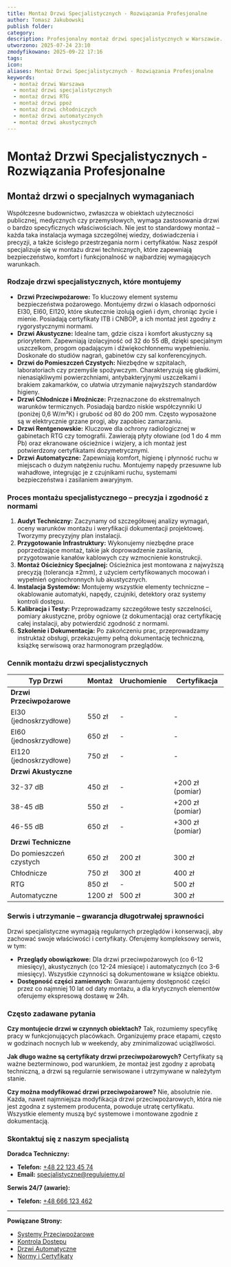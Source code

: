 ```yaml
---
title: Montaż Drzwi Specjalistycznych - Rozwiązania Profesjonalne
author: Tomasz Jakubowski
publish folder:
category:
description: Profesjonalny montaż drzwi specjalistycznych w Warszawie. Oferujemy montaż drzwi przeciwpożarowych, akustycznych, RTG, chłodniczych, automatycznych i innych. Zgodność z normami i certyfikatami.
utworzono: 2025-07-24 23:10
zmodyfikowano: 2025-09-22 17:16
tags:
icon:
aliases: Montaż Drzwi Specjalistycznych - Rozwiązania Profesjonalne
keywords:
  - montaż drzwi Warszawa
  - montaż drzwi specjalistycznych
  - montaż drzwi RTG
  - montaż drzwi ppoż
  - montaż drzwi chłodniczych
  - montaż drzwi automatycznych
  - montaż drzwi akustycznych
---
```

# Montaż Drzwi Specjalistycznych - Rozwiązania Profesjonalne

## Montaż drzwi o specjalnych wymaganiach

Współczesne budownictwo, zwłaszcza w obiektach użyteczności publicznej, medycznych czy przemysłowych, wymaga zastosowania drzwi o bardzo specyficznych właściwościach. Nie jest to standardowy montaż – każda taka instalacja wymaga szczególnej wiedzy, doświadczenia i precyzji, a także ścisłego przestrzegania norm i certyfikatów. Nasz zespół specjalizuje się w montażu drzwi technicznych, które zapewniają bezpieczeństwo, komfort i funkcjonalność w najbardziej wymagających warunkach.

### Rodzaje drzwi specjalistycznych, które montujemy

 - **Drzwi Przeciwpożarowe:** To kluczowy element systemu bezpieczeństwa pożarowego. Montujemy drzwi o klasach odporności EI30, EI60, EI120, które skutecznie izolują ogień i dym, chroniąc życie i mienie. Posiadają certyfikaty ITB i CNBOP, a ich montaż jest zgodny z rygorystycznymi normami.
 - **Drzwi Akustyczne:** Idealne tam, gdzie cisza i komfort akustyczny są priorytetem. Zapewniają izolacyjność od 32 do 55 dB, dzięki specjalnym uszczelkom, progom opadającym i dźwiękochłonnemu wypełnieniu. Doskonałe do studiów nagrań, gabinetów czy sal konferencyjnych.
 - **Drzwi do Pomieszczeń Czystych:** Niezbędne w szpitalach, laboratoriach czy przemyśle spożywczym. Charakteryzują się gładkimi, nienasiąkliwymi powierzchniami, antybakteryjnymi uszczelkami i brakiem zakamarków, co ułatwia utrzymanie najwyższych standardów higieny.
 - **Drzwi Chłodnicze i Mroźnicze:** Przeznaczone do ekstremalnych warunków termicznych. Posiadają bardzo niskie współczynniki U (poniżej 0,6 W/m²K) i grubość od 80 do 200 mm. Często wyposażone są w elektrycznie grzane progi, aby zapobiec zamarzaniu.
 - **Drzwi Rentgenowskie:** Kluczowe dla ochrony radiologicznej w gabinetach RTG czy tomografii. Zawierają płyty ołowiane (od 1 do 4 mm Pb) oraz ekranowane ościeżnice i wizjery, a ich montaż jest potwierdzony certyfikatami dozymetrycznymi.
 - **Drzwi Automatyczne:** Zapewniają komfort, higienę i płynność ruchu w miejscach o dużym natężeniu ruchu. Montujemy napędy przesuwne lub wahadłowe, integrując je z czujnikami ruchu, systemami bezpieczeństwa i zasilaniem awaryjnym.

### Proces montażu specjalistycznego – precyzja i zgodność z normami

1.  **Audyt Techniczny:** Zaczynamy od szczegółowej analizy wymagań, oceny warunków montażu i weryfikacji dokumentacji projektowej. Tworzymy precyzyjny plan instalacji.
2.  **Przygotowanie Infrastruktury:** Wykonujemy niezbędne prace poprzedzające montaż, takie jak doprowadzenie zasilania, przygotowanie kanałów kablowych czy wzmocnienie konstrukcji.
3.  **Montaż Ościeżnicy Specjalnej:** Ościeżnica jest montowana z najwyższą precyzją (tolerancja ±2mm), z użyciem certyfikowanych mocowań i wypełnień ogniochronnych lub akustycznych.
4.  **Instalacja Systemów:** Montujemy wszystkie elementy techniczne – okablowanie automatyki, napędy, czujniki, detektory oraz systemy kontroli dostępu.
5.  **Kalibracja i Testy:** Przeprowadzamy szczegółowe testy szczelności, pomiary akustyczne, próby ogniowe (z dokumentacją) oraz certyfikację całej instalacji, aby potwierdzić zgodność z normami.
6.  **Szkolenie i Dokumentacja:** Po zakończeniu prac, przeprowadzamy instruktaż obsługi, przekazujemy pełną dokumentację techniczną, książkę serwisową oraz harmonogram przeglądów.

### Cennik montażu drzwi specjalistycznych

| Typ Drzwi | Montaż | Uruchomienie | Certyfikacja |
|---|---|---|---|
| **Drzwi Przeciwpożarowe** | | | |
| EI30 (jednoskrzydłowe) | 550 zł | - | - |
| EI60 (jednoskrzydłowe) | 650 zł | - | - |
| EI120 (jednoskrzydłowe) | 750 zł | - | - |
| **Drzwi Akustyczne** | | | |
| 32-37 dB | 450 zł | - | +200 zł (pomiar) |
| 38-45 dB | 550 zł | - | +200 zł (pomiar) |
| 46-55 dB | 650 zł | - | +300 zł (pomiar) |
| **Drzwi Techniczne** | | | |
| Do pomieszczeń czystych | 650 zł | 200 zł | 300 zł |
| Chłodnicze | 750 zł | 300 zł | 400 zł |
| RTG | 850 zł | - | 500 zł |
| Automatyczne | 1200 zł | 500 zł | 300 zł |

### Serwis i utrzymanie – gwarancja długotrwałej sprawności

Drzwi specjalistyczne wymagają regularnych przeglądów i konserwacji, aby zachować swoje właściwości i certyfikaty. Oferujemy kompleksowy serwis, w tym:

 - **Przeglądy obowiązkowe:** Dla drzwi przeciwpożarowych (co 6-12 miesięcy), akustycznych (co 12-24 miesiące) i automatycznych (co 3-6 miesięcy). Wszystkie czynności są dokumentowane w książce obiektu.
 - **Dostępność części zamiennych:** Gwarantujemy dostępność części przez co najmniej 10 lat od daty montażu, a dla krytycznych elementów oferujemy ekspresową dostawę w 24h.

### Często zadawane pytania

**Czy montujecie drzwi w czynnych obiektach?**
Tak, rozumiemy specyfikę pracy w funkcjonujących placówkach. Organizujemy prace etapami, często w godzinach nocnych lub w weekendy, aby zminimalizować uciążliwości.

**Jak długo ważne są certyfikaty drzwi przeciwpożarowych?**
Certyfikaty są ważne bezterminowo, pod warunkiem, że montaż jest zgodny z aprobatą techniczną, a drzwi są regularnie serwisowane i utrzymywane w należytym stanie.

**Czy można modyfikować drzwi przeciwpożarowe?**
Nie, absolutnie nie. Każda, nawet najmniejsza modyfikacja drzwi przeciwpożarowych, która nie jest zgodna z systemem producenta, powoduje utratę certyfikatu. Wszystkie elementy muszą być systemowe i montowane zgodnie z dokumentacją.

### Skontaktuj się z naszym specjalistą

**Doradca Techniczny:**
 - **Telefon:** [+48 22 123 45 74](tel:+48221234574)
 - **Email:** [specjalistyczne@regulujemy.pl](mailto:specjalistyczne@regulujemy.pl)

**Serwis 24/7 (awarie):**
 - **Telefon:** [+48 666 123 462](tel:+48666123462)

---

**Powiązane Strony:**

- [Systemy Przeciwpożarowe](../../specjalistyczne/systemy-ppoz.md)
- [Kontrola Dostępu](../../specjalistyczne/kontrola-dostepu.md)
- [Drzwi Automatyczne](../../specjalistyczne/drzwi-automatyczne.md)
- [Normy i Certyfikaty](certyfikaty.md)
